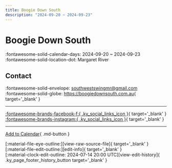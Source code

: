 ```yaml
---
title: Boogie Down South
description: "2024-09-20 ~ 2024-09-23"
---
```


# Boogie Down South 

:fontawesome-solid-calendar-days: 2024-09-20 ~ 2024-09-23  
:fontawesome-solid-location-dot: Margaret River  

## Contact

:fontawesome-solid-envelope: <southwestswingmr@gmail.com>  
:fontawesome-solid-globe: <https://boogiedownsouth.com.au>{ target='_blank' }  

---

 [:fontawesome-brands-facebook-f:{ .ky_social_links_icon }](https://www.facebook.com/SouthWestSwingMR){ target='_blank' } [:fontawesome-brands-instagram:{ .ky_social_links_icon }](https://instagram.com/southwestswingmargaretriver){ target='_blank' }

---

[Add to Calendar](https://swing.news/ics/en/2024/en_AU/boogie-down-south-2024.ics){ .md-button }

<div class="ky_page_footer" markdown>
<div class="ky_page_footer_trailing" markdown="span">
[:material-file-eye-outline:][view-raw-source-file]{ target='_blank' }
[:material-file-edit-outline:][edit-info]{ target='_blank' }
</div>
<div class="ky_page_footer_leading" markdown="span">
[:material-clock-edit-outline: 2024-07-14 20:00 UTC][view-edit-history]{ .ky_page_footer_history_button target='_blank' }
</div>
</div>

[view-raw-source-file]: https://github.com/swingdance/events/blob/main/2024/en_AU/boogie-down-south-2024.json "View Raw Source File"
[edit-info]: https://github.com/swingdance/events/issues/new?assignees=&labels=update+event&projects=&template=03-update_entity.yml&title=%5B2024%2Fen_AU%5D%20Boogie%20Down%20South&region=en_AU&year=2024&id=boogie-down-south-2024&name=Boogie%20Down%20South&org_id= "Edit Info"

[view-edit-history]: https://github.com/swingdance/events/commits/main/2024/en_AU/boogie-down-south-2024.json "View Edit History"
